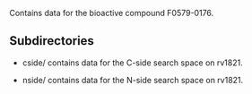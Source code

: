 Contains data for the bioactive compound F0579-0176.

## Subdirectories

- cside/ contains data for the C-side search space on rv1821.

- nside/ contains data for the N-side search space on rv1821.

